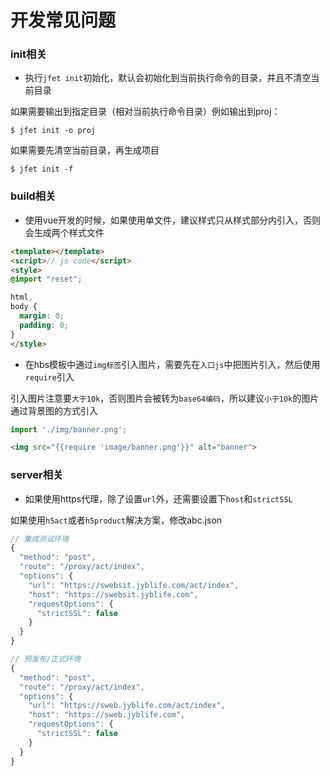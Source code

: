 # 开发常见问题

### init相关

- 执行`jfet init`初始化，默认会初始化到当前执行命令的目录，并且不清空当前目录

如果需要输出到指定目录（相对当前执行命令目录）例如输出到proj：

```shell
$ jfet init -o proj
```

如果需要先清空当前目录，再生成项目

```shell
$ jfet init -f
```

### build相关

- 使用vue开发的时候，如果使用单文件，建议样式只从样式部分内引入，否则会生成两个样式文件

```html
<template></template>
<script>// js code</script>
<style>
@import "reset";

html,
body {
  margin: 0;
  padding: 0;
}
</style>
```

- 在hbs模板中通过`img标签`引入图片，需要先在`入口js`中把图片引入，然后使用`require`引入

引入图片注意要`大于10k`，否则图片会被转为`base64编码`，所以建议`小于10k`的图片通过背景图的方式引入

```javascript
import './img/banner.png';
```

```html
<img src="{{require 'image/banner.png'}}" alt="banner">
```

### server相关

- 如果使用https代理，除了设置`url`外，还需要设置下`host`和`strictSSL`

如果使用`h5act`或者`h5product`解决方案，修改abc.json

```javascript
// 集成测试环境
{
  "method": "post",
  "route": "/proxy/act/index",
  "options": {
    "url": "https://swebsit.jyblife.com/act/index",
    "host": "https://swebsit.jyblife.com",
    "requestOptions": {
      "strictSSL": false
    }
  }
}

// 预发布/正式环境
{ 
  "method": "post",
  "route": "/proxy/act/index",
  "options": {
    "url": "https://sweb.jyblife.com/act/index",
    "host": "https://sweb.jyblife.com",
    "requestOptions": {
      "strictSSL": false
    }
  }
}
```
